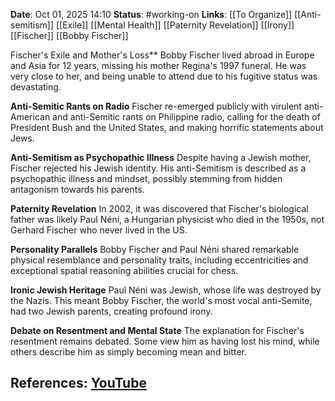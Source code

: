 **Date**: Oct 01, 2025 14:10
**Status**: #working-on
**Links**: [[To Organize]] [[Anti-semitism]] [[Exile]] [[Mental Health]] [[Paternity Revelation]] [[Irony]] [[Fischer]] [[Bobby Fischer]]

Fischer's Exile and Mother's Loss**
Bobby Fischer lived abroad in Europe and Asia for 12 years, missing his mother Regina's 1997 funeral. He was very close to her, and being unable to attend due to his fugitive status was devastating.

**Anti-Semitic Rants on Radio**
Fischer re-emerged publicly with virulent anti-American and anti-Semitic rants on Philippine radio, calling for the death of President Bush and the United States, and making horrific statements about Jews.

**Anti-Semitism as Psychopathic Illness**
Despite having a Jewish mother, Fischer rejected his Jewish identity. His anti-Semitism is described as a psychopathic illness and mindset, possibly stemming from hidden antagonism towards his parents.

**Paternity Revelation**
In 2002, it was discovered that Fischer's biological father was likely Paul Néni, a Hungarian physicist who died in the 1950s, not Gerhard Fischer who never lived in the US.

**Personality Parallels**
Bobby Fischer and Paul Néni shared remarkable physical resemblance and personality traits, including eccentricities and exceptional spatial reasoning abilities crucial for chess.

**Ironic Jewish Heritage**
Paul Néni was Jewish, whose life was destroyed by the Nazis. This meant Bobby Fischer, the world's most vocal anti-Semite, had two Jewish parents, creating profound irony.

**Debate on Resentment and Mental State**
The explanation for Fischer's resentment remains debated. Some view him as having lost his mind, while others describe him as simply becoming mean and bitter.

## References: [YouTube](https://www.youtube.com/watch?v=M_11Cdxvtfo)
